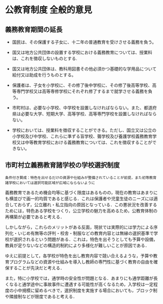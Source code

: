# 公教育制度 全般的意見

## 義務教育期間の延長

- 国民は、その保護する子女に、十二年の普通教育を受けさせる義務を負う。
- 国又は地方公共団体の設置する学校における義務教育については、授業料は、これを徴収しないものとする.
- 国又は地方公共団体は、教科用図書その他必須かつ基礎的な学用品について給付又は助成を行うものとする。

- 保護者は、子女を小学校に、その修了後中学校に、その修了後高等学校、高等専門学校又は高等専修学校にそれぞれ修了するまで就学させる義務を負う。
- 市町村は、必要な小学校、中学校を設置しなければならない。また、都道府県は必要な大学、短期大学、高等学校、高等専門学校を設置しなければならない。

- 学校においては、授業料を徴収することができる。ただし、国立又は公立の小学校及び中学校、これらに準ずる盲学校、聾学校及び養護学校義務教育学校又は中等教育学校における義務教育については、これを徴収することができない。

## 市町村立義務教育諸学校の学校選択制度

`条件付き賛成：特色を出せるだけの資源や仕組みが整備されていることが前提，また初等教育諸学校においては選択可能区域が広域にならないように`

義務教育であるため機会均等に基づく限度はあるものの，現在の教育はあまりにも横並びで画一的均質であると感じる．これは保護者や児童生徒のニーズには適合しておらず，公立離れ・私立指向の原因となっている．この悪状況を改善するためには，特色ある学校をつくり，公立学校の魅力を高めるため，公教育体制の再構築が必要であると考える．

しかしながら，これらのメリットがある反面，現状では実際的には学力による序列化・いじめ有無等の評判・校舎・制服などの教育内容とは無縁の選択基準で学校が選択されるという問題がある．これは，特色を出そうとしても予算や設備，教員が足りないなどの構造的制約により多様化が難しいことが原因である．

ゆえに前提として，各学校が特色を出し教育内容で競い合えるような，予算や教育プログラムなどの資源や仕組みを導入し教師の専門性に基づく教育の自由を確保することが先決だと考える．

また，特に小学校では，通学時の安全性が問題となる．あまりにも通学距離が長くなると通学途中に事故事件に遭遇する可能性が高くなるため，入学校は一定程度の小中規模に留めるべきで，選択制度を実施する場合においても，ブロック制や隣接制などが限度であると考える．
